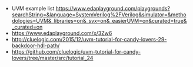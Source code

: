 + UVM example list
https://www.edaplayground.com/playgrounds?searchString=&language=SystemVerilog%2FVerilog&simulator=&methodologies=UVM&_libraries=on&_svx=on&_easierUVM=on&curated=true&_curated=on
+ https://www.edaplayground.com/x/3Zw6
+ http://cluelogic.com/2015/12/uvm-tutorial-for-candy-lovers-29-backdoor-hdl-path/
+ https://github.com/cluelogic/uvm-tutorial-for-candy-lovers/tree/master/src/tutorial_24
